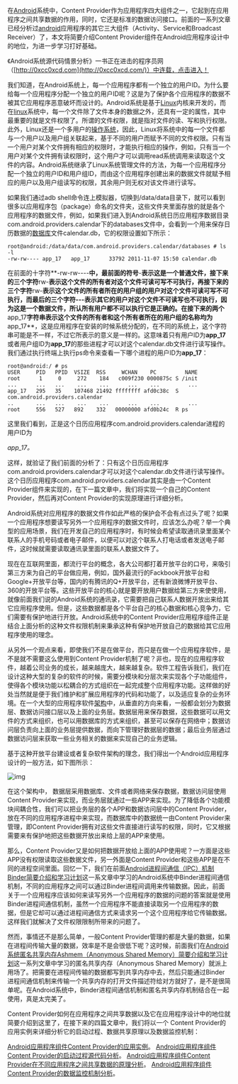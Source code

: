 在[Android](http://lib.csdn.net/base/android)系统中，Content Provider作为应用程序四大组件之一，它起到在应用程序之间共享数据的作用，同时，它还是标准的数据访问接口。前面的一系列文章已经分析过[android](http://lib.csdn.net/base/android)应用程序的其它三大组件（Activity、Service和Broadcast Receiver）了，本文将简要介绍Content Provider组件在Android应用程序设计中的地位，为进一步学习打好基础。

《Android系统源代码情景分析》一书正在进击的程序员网（[http://0xcc0xcd.com](http://0xcc0xcd.com/)）中连载，点击进入！

我们知道，在Android系统上，每一个应用程序都有一个独立的用户ID。为什么要给每一个应用程序分配一个独立的用户ID呢？这是为了保护各个应用程序的数据不被其它应用程序恶意破坏而设计的。Android系统是基于[Linux](http://lib.csdn.net/base/linux)内核来开发的，而在[linux](http://lib.csdn.net/base/linux)系统中，每一个文件除了文件本身的数据之外，还具有一定的属性，其中最重要的就是文件权限了。所谓的文件权限，就是指对文件的读、写和执行权限。此外，Linux还是一个多用户的[操作系统](http://lib.csdn.net/base/operatingsystem)，因此，Linux将系统中的每一个文件都与一个用户以及用户组关联起来，基于不同的用户而赋予不同的文件权限。只有当一个用户对某个文件拥有相应的权限时，才能执行相应的操作，例如，只有当一个用户对某个文件拥有读权限时，这个用户才可以调用read系统调用来读取这个文件的内容。Android系统继承了Linux系统管理文件的方法，为每一个应用程序分配一个独立的用户ID和用户组ID，而由这个应用程序创建出来的数据文件就赋予相应的用户以及用户组读写的权限，其余用户则无权对该文件进行读写。

如果我们通过adb shell命令连上模拟器，切换到/data/data目录下，就可以看到很多以应用程序包（package）命名的文件夹，这些文件夹里面存放的就是各个应用程序的数据文件，例如，如果我们进入到Android系统日历应用程序数据目录com.android.providers.calendar下的databases文件中，会看到一个用来保存日历数据的[数据库](http://lib.csdn.net/base/mysql)文件calendar.db，它的权限设置如下所示：

```
root@android:/data/data/com.android.providers.calendar/databases # ls -l  
-rw-rw---- app_17   app_17      33792 2011-11-07 15:50 calendar.db  
```
在前面的十字符**-rw-rw----**中，最前面的符号**-**表示这是一个普通文件，接下来的三个字符**rw-**表示这个文件的所有者对这个文件可读可写不可执行，再接下来的三个字符**rw-**表示这个文件的所有者所在的用户组的用户对这个文件可读可写不可执行，而最后的三个字符---表示其它的用户对这个文件不可读写也不可执行，因为这是一个数据文件，所认所有用户都不可以执行它是正确的。在接下来的两个**app_17**字符串表示这个文件的所有者和这个所有者所在的用户组的名称均为**app_17**，这是应用程序在安装的时候系统分配的，在不同的系统上，这个字符串可能是不一样，不过它所表示的意义是一样的。这意味着只有用户ID为**app_17**或者用户组ID为**app_17**的那些进程才可以对这个calendar.db文件进行读写操作。我们通过执行终端上执行ps命令来查看一下哪个进程的用户ID为**app_17**：

```
root@android:/ # ps  
USER     PID   PPID  VSIZE  RSS     WCHAN    PC         NAME  
root      1     0     272    184   c009f230 0000875c S /init  
...      ...   ...    ...    ...      ...    ...         ...  
app_17   295   35    107468 21492 ffffffff afd0c38c  S com.android.providers.calendar  
..       ...   ...    ...    ...      ...    ...         ...  
root     556   527   892    332   00000000 afd0b24c  R ps  
```
这里我们看到，正是这个日历应用程序com.android.providers.calendar进程的用户ID为

*app_17。*

这样，就验证了我们前面的分析了：只有这个日历应用程序com.android.providers.calendar才可以对这个calendar.db文件进行读写操作。这个日历应用程序com.android.providers.calendar其实是由一个Content Provider组件来实现的，在下一篇文章中，我们将实现一个自己的Content Provider，然后再对Content Provider的实现原理进行详细分析。

Android系统对应用程序的数据文件作如此严格的保护会不会有点过头了呢？如果一个应用程序想要读写另外一个应用程序的数据文件时，应该怎么办呢？举一个典型的应用场景，我们在开发自己的应用程序时，有时候会希望读取通讯录里面某个联系人的手机号码或者电子邮件，以便可以对这个联系人打电话或者发送电子邮件，这时候就需要读取通讯录里面的联系人数据文件了。

现在在互联网里面，都流行平台的概念，各大公司都打着开放平台的口号，来吸引第三方来为自己的平台做应用，例如，国外最流行的Fackbook开放平台和Google+开放平台等，国内的有腾讯的Q+开放平台，还有新浪微博开放平台、360的开放平台等。这些开放平台的核心就是要开放用户数据给第三方来使使用，就像前面我们说的Android系统的通讯录，它需要把自己联系人数据开放出来给其它应用程序使用。但是，这些数据都是各个平台自己的核心数据和核心竞争力，它们需要有保护地进行开放。Android系统中的Content Provider应用程序组件正是结合上面分析的这种文件权限机制来秉承这种有保护地开放自己的数据给其它应用程序使用的理念。

从另外一个观点来看，即使我们不是在做平台，而只是在做一个应用程序软件，是不是就不需要这么使用到Content Provider机制了呢？非也，现在的应用程序软件，越着公司业务的成长，越来越庞大，越来越复杂。软件工程告诉我们，我们在设计这种大型的复杂的软件的时候，需要分模块和分层次来实现各个子功能组件，使得各个模块功能以松耦合的方式组织在一起完成整个应用程序功能。这样做的好处当然就是便于我们维护和扩展应用程序的代码和功能了，以及适应复杂的业务环境。在一个大型的应用程序软件[架构](http://lib.csdn.net/base/architecture)中，从垂直的方向来看，一般都会划分为数据层、数据访问接口层以及上面的业务层。数据层用来保存数据，这些数据可以用文件的方式来组织，也可以用数据库的方式来组织，甚至可以保存在网络中；数据访问层负责向上面的业务层提供数据，而向下管理好数据层的数据；最后业务层通过数据访问层来获取一些业务相关的数据来实现自己的业务逻辑。

基于这种开放平台建设或者复杂软件架构的理念，我们得出一个Android应用程序设计的一般方法，如下图所示：

![img](http://hi.csdn.net/attachment/201111/7/0_1320687133YFYN.gif)

在这个架构中， 数据层采用数据库、文件或者网络来保存数据，数据访问层使用Content Provider来实现，而业务层就通过一些APP来实现。为了降低各个功能模块间耦合性，我们可以把业务层的各个APP和数据访问层中的Content Provider，放在不同的应用程序进程中来实现，而数据库中的数据统一由Content Provider来管理，即Content Provider拥有对这些文件直接进行读写的权限，同时，它又根据需要来有保护地把这些数据开放出来给上层的APP来使用。

那么，Content Provider又是如何把数据开放给上面的APP使用呢？一方面是这些APP没有权限读取这些数据文件，另一外面是Content Provider和这些APP是在不同的进程空间里面。回忆一下，我们在前面[Android进程间通信（IPC）机制Binder简要介绍和学习计划](http://blog.csdn.net/luoshengyang/article/details/6618363)这一系文章中学习的Android系统中Binder进程间通信机制，不同的应用程序之间可以通过Binder进程间调用来传输数据。因此，前面关于一个应用程序应该如何来读写另外一个应用程序的数据的问题的答案就是使用Binder进程间通信机制，虽然一个应用程序不能直接读取另一个应用程序的数据，但是它却可以通过进程间通信方式来请求另一个这个应用程序给它传输数据。这样我们就解决了文件权限限制所带来的问题了。

然而，事情还不是那么简单，一般Content  Provider管理的都是大量的数据，如果在进程间传输大量的数据，效率是不是会很低下呢？这时候，前面我们在[Android系统匿名共享内存Ashmem（Anonymous Shared Memory）简要介绍和学习计划](http://blog.csdn.net/luoshengyang/article/details/6651971)这一系列文章中学习的匿名共享内存（Anonymous Shared Memory）就派上用场了。把需要在进程间传输的数据都写到共享内存中去，然后只能通过Binder进程间通信机制来传输一个共享内存的打开文件描述符给对方就好了，是不是很简单呢。在Android系统中，Binder进程间通信机制和匿名共享内存机制结合在一起使用，真是太完美了。

Content Provider如何在应用程序之间共享数据以及它在应用程序设计中的地位就简要介绍到这里了，在接下来的四篇文章中，我们将以一个 Content Provider的应用实例来详细分析它的启动过程、数据共享原理以及数据监控机制：

[Android应用程序组件Content Provider的应用实例](http://blog.csdn.net/luoshengyang/article/details/6950440)。
[Android应用程序组件Content Provider的启动过程源代码分析](http://blog.csdn.net/luoshengyang/article/details/6963418)。
[Android应用程序组件Content Provider在不同应用程序之间共享数据的原理分析](http://blog.csdn.net/luoshengyang/article/details/6967204)。
[Android应用程序组件Content Provider的数据监控机制分析](http://blog.csdn.net/luoshengyang/article/details/6985171)。